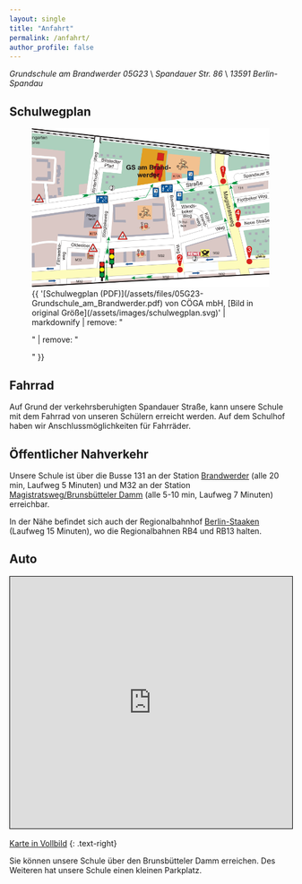 ```yaml
---
layout: single
title: "Anfahrt"
permalink: /anfahrt/
author_profile: false
---
```


*Grundschule am Brandwerder 05G23* \\
*Spandauer Str. 86* \\
*13591 Berlin-Spandau*

## Schulwegplan

<figure>
  <img src="/assets/images/schulwegplan-cropped.png">
  <figcaption>{{ '[Schulwegplan (PDF)](/assets/files/05G23-Grundschule_am_Brandwerder.pdf) von CÖGA mbH, [Bild in original Größe](/assets/images/schulwegplan.svg)' | markdownify | remove: "<p>" | remove: "</p>" }}</figcaption>
</figure>

## Fahrrad

Auf Grund der verkehrsberuhigten Spandauer Straße, kann unsere Schule mit dem
Fahrrad von unseren Schülern erreicht werden. Auf dem Schulhof haben wir
Anschlussmöglichkeiten für Fahrräder.

## Öffentlicher Nahverkehr

Unsere Schule ist über die Busse 131 an der Station
[Brandwerder](https://fahrinfo.bvg.de/Fahrinfo/bin/stboard.bin/en?ld=0.1&time=12:10&input=9037122&start=1&view=STATIONINFO&)
(alle 20 min, Laufweg 5 Minuten) und M32 an der Station
[Magistratsweg/Brunsbütteler Damm](https://fahrinfo.bvg.de/Fahrinfo/bin/stboard.bin/en?ld=0.1&time=09:14&input=9037101&start=1&view=STATIONINFO&)
(alle 5-10 min, Laufweg 7 Minuten) erreichbar.

In der Nähe befindet sich auch der Regionalbahnhof
[Berlin-Staaken](https://fahrinfo.bvg.de/barrierefrei/bin/stboard.bin/en?ld=0.1&time=07:20&input=9743855&start=1&view=STATIONINFO&)
(Laufweg 15 Minuten), wo die Regionalbahnen RB4 und RB13 halten.

## Auto

<iframe width="100%" height="450" frameborder="0" scrolling="no" marginheight="0" marginwidth="0" src="https://www.openstreetmap.org/export/embed.html?bbox=13.146761655807497%2C52.53412596404701%2C13.158713579177858%2C52.53803500223838&amp;layer=mapnik&amp;marker=52.53608052664509%2C13.152737617492676" style="border: 1px solid black"></iframe>

[Karte in Vollbild](https://www.openstreetmap.org/?mlat=52.53608&amp;mlon=13.15274#map=17/52.53608/13.15274&amp;layers=N)
{: .text-right}

Sie können unsere Schule über den Brunsbütteler Damm erreichen. Des Weiteren hat
unsere Schule einen kleinen Parkplatz.
